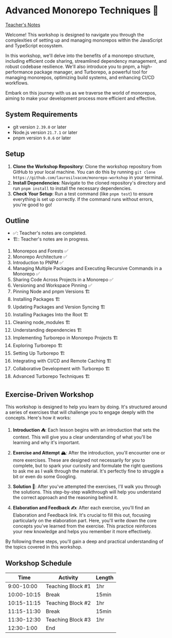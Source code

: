 # Advanced Monorepo Techniques 🌳

[Teacher's Notes](https://github.com/laurosilvacom/monorepo-workshop/blob/main/notes/teacher-notes.mdx)

Welcome! This workshop is designed to navigate you through the complexities of setting up and managing monorepos within the JavaScript and TypeScript ecosystem.

In this workshop, we'll delve into the benefits of a monorepo structure, including efficient code sharing, streamlined dependency management, and robust codebase resilience. We'll also introduce you to pnpm, a high-performance package manager, and Turborepo, a powerful tool for managing monorepos, optimizing build systems, and enhancing CI/CD workflows.

Embark on this journey with us as we traverse the world of monorepos, aiming to make your development process more efficient and effective.

## System Requirements

- git version `2.39.0` or later
- Node.js version `21.7.1` or later
- pnpm version `9.0.6` or later

## Setup

1. **Clone the Workshop Repository**: Clone the workshop repository from GitHub to your local machine. You can do this by running `git clone https://github.com/laurosilvacom/monorepo-workshop` in your terminal.
2. **Install Dependencies**: Navigate to the cloned repository's directory and run `pnpm install` to install the necessary dependencies.
3. **Check Your Setup**: Run a test command (like `pnpm test`) to ensure everything is set up correctly. If the command runs without errors, you're good to go!

## Outline

- ✅: Teacher's notes are completed.
- 🏗️: Teacher's notes are in progress.

1. Monorepos and Forests ✅
2. Monorepo Architecture ✅
3. Introduction to PNPM ✅
4. Managing Multiple Packages and Executing Recursive Commands in a Monorepo ✅
5. Sharing Code Across Projects in a Monorepo ✅
6. Versioning and Workspace Pinning ✅
7. Pinning Node and pnpm Versions 🏗️
8. Installing Packages 🏗️
9. Updating Packages and Version Syncing 🏗️
10. Installing Packages Into the Root 🏗️
11. Cleaning node_modules 🏗️
12. Understanding dependencies 🏗️
13. Implementing Turborepo in Monorepo Projects 🏗️
14. Exploring Turborepo 🏗️
15. Setting Up Turborepo 🏗️
16. Integrating with CI/CD and Remote Caching 🏗️
17. Collaborative Development with Turborepo 🏗️
18. Advanced Turborepo Techniques 🏗️

## Exercise-Driven Workshop

This workshop is designed to help you learn by doing. It's structured around a series of exercises that will challenge you to engage deeply with the concepts. Here's how it works:

1. **Introduction ⛺**: Each lesson begins with an introduction that sets the context. This will give you a clear understanding of what you'll be learning and why it's important.

2. **Exercise and Attempt 🏔️**: After the introduction, you'll encounter one or more exercises. These are designed not necessarily for you to complete, but to spark your curiosity and formulate the right questions to ask me as I walk through the material. It's perfectly fine to struggle a bit or even do some Googling.

3. **Solution 🚩**: After you've attempted the exercises, I'll walk you through the solutions. This step-by-step walkthrough will help you understand the correct approach and the reasoning behind it.

4. **Elaboration and Feedback ✍️**: After each exercise, you'll find an Elaboration and Feedback link. It's crucial to fill this out, focusing particularly on the elaboration part. Here, you'll write down the core concepts you've learned from the exercise. This practice reinforces your new knowledge and helps you remember it more effectively.

By following these steps, you'll gain a deep and practical understanding of the topics covered in this workshop.

## Workshop Schedule

| Time        | Activity          | Length |
| ----------- | ----------------- | ------ |
| 9:00-10:00  | Teaching Block #1 | 1hr    |
| 10:00-10:15 | Break             | 15min  |
| 10:15-11:15 | Teaching Block #2 | 1hr    |
| 11:15-11:30 | Break             | 15min  |
| 11:30-12:30 | Teaching Block #3 | 1hr    |
| 12:30-1:00  | End               |        |
